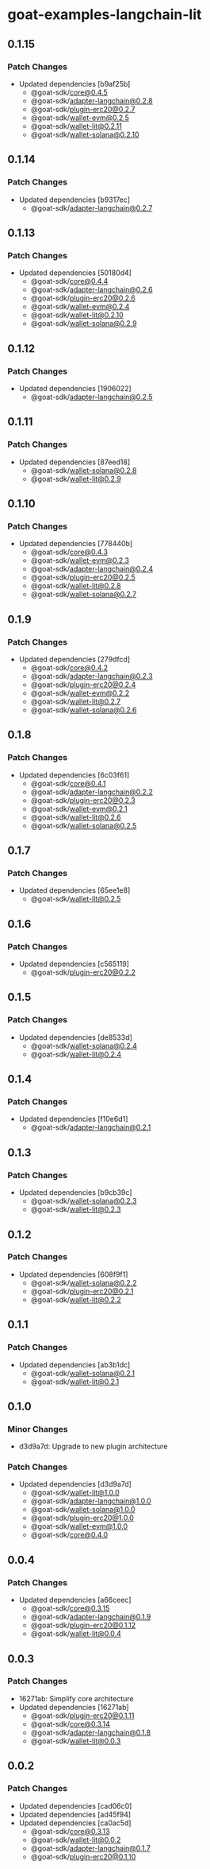 # goat-examples-langchain-lit

## 0.1.15

### Patch Changes

- Updated dependencies [b9af25b]
  - @goat-sdk/core@0.4.5
  - @goat-sdk/adapter-langchain@0.2.8
  - @goat-sdk/plugin-erc20@0.2.7
  - @goat-sdk/wallet-evm@0.2.5
  - @goat-sdk/wallet-lit@0.2.11
  - @goat-sdk/wallet-solana@0.2.10

## 0.1.14

### Patch Changes

- Updated dependencies [b9317ec]
  - @goat-sdk/adapter-langchain@0.2.7

## 0.1.13

### Patch Changes

- Updated dependencies [50180d4]
  - @goat-sdk/core@0.4.4
  - @goat-sdk/adapter-langchain@0.2.6
  - @goat-sdk/plugin-erc20@0.2.6
  - @goat-sdk/wallet-evm@0.2.4
  - @goat-sdk/wallet-lit@0.2.10
  - @goat-sdk/wallet-solana@0.2.9

## 0.1.12

### Patch Changes

- Updated dependencies [1906022]
  - @goat-sdk/adapter-langchain@0.2.5

## 0.1.11

### Patch Changes

- Updated dependencies [87eed18]
  - @goat-sdk/wallet-solana@0.2.8
  - @goat-sdk/wallet-lit@0.2.9

## 0.1.10

### Patch Changes

- Updated dependencies [778440b]
  - @goat-sdk/core@0.4.3
  - @goat-sdk/wallet-evm@0.2.3
  - @goat-sdk/adapter-langchain@0.2.4
  - @goat-sdk/plugin-erc20@0.2.5
  - @goat-sdk/wallet-lit@0.2.8
  - @goat-sdk/wallet-solana@0.2.7

## 0.1.9

### Patch Changes

- Updated dependencies [279dfcd]
  - @goat-sdk/core@0.4.2
  - @goat-sdk/adapter-langchain@0.2.3
  - @goat-sdk/plugin-erc20@0.2.4
  - @goat-sdk/wallet-evm@0.2.2
  - @goat-sdk/wallet-lit@0.2.7
  - @goat-sdk/wallet-solana@0.2.6

## 0.1.8

### Patch Changes

- Updated dependencies [6c03f61]
  - @goat-sdk/core@0.4.1
  - @goat-sdk/adapter-langchain@0.2.2
  - @goat-sdk/plugin-erc20@0.2.3
  - @goat-sdk/wallet-evm@0.2.1
  - @goat-sdk/wallet-lit@0.2.6
  - @goat-sdk/wallet-solana@0.2.5

## 0.1.7

### Patch Changes

- Updated dependencies [65ee1e8]
  - @goat-sdk/wallet-lit@0.2.5

## 0.1.6

### Patch Changes

- Updated dependencies [c565119]
  - @goat-sdk/plugin-erc20@0.2.2

## 0.1.5

### Patch Changes

- Updated dependencies [de8533d]
  - @goat-sdk/wallet-solana@0.2.4
  - @goat-sdk/wallet-lit@0.2.4

## 0.1.4

### Patch Changes

- Updated dependencies [f10e6d1]
  - @goat-sdk/adapter-langchain@0.2.1

## 0.1.3

### Patch Changes

- Updated dependencies [b9cb39c]
  - @goat-sdk/wallet-solana@0.2.3
  - @goat-sdk/wallet-lit@0.2.3

## 0.1.2

### Patch Changes

- Updated dependencies [608f9f1]
  - @goat-sdk/wallet-solana@0.2.2
  - @goat-sdk/plugin-erc20@0.2.1
  - @goat-sdk/wallet-lit@0.2.2

## 0.1.1

### Patch Changes

- Updated dependencies [ab3b1dc]
  - @goat-sdk/wallet-solana@0.2.1
  - @goat-sdk/wallet-lit@0.2.1

## 0.1.0

### Minor Changes

- d3d9a7d: Upgrade to new plugin architecture

### Patch Changes

- Updated dependencies [d3d9a7d]
  - @goat-sdk/wallet-lit@1.0.0
  - @goat-sdk/adapter-langchain@1.0.0
  - @goat-sdk/wallet-solana@1.0.0
  - @goat-sdk/plugin-erc20@1.0.0
  - @goat-sdk/wallet-evm@1.0.0
  - @goat-sdk/core@0.4.0

## 0.0.4

### Patch Changes

- Updated dependencies [a66ceec]
  - @goat-sdk/core@0.3.15
  - @goat-sdk/adapter-langchain@0.1.9
  - @goat-sdk/plugin-erc20@0.1.12
  - @goat-sdk/wallet-lit@0.0.4

## 0.0.3

### Patch Changes

- 16271ab: Simplify core architecture
- Updated dependencies [16271ab]
  - @goat-sdk/plugin-erc20@0.1.11
  - @goat-sdk/core@0.3.14
  - @goat-sdk/adapter-langchain@0.1.8
  - @goat-sdk/wallet-lit@0.0.3

## 0.0.2

### Patch Changes

- Updated dependencies [cad06c0]
- Updated dependencies [ad45f94]
- Updated dependencies [ca0ac5d]
  - @goat-sdk/core@0.3.13
  - @goat-sdk/wallet-lit@0.0.2
  - @goat-sdk/adapter-langchain@0.1.7
  - @goat-sdk/plugin-erc20@0.1.10
